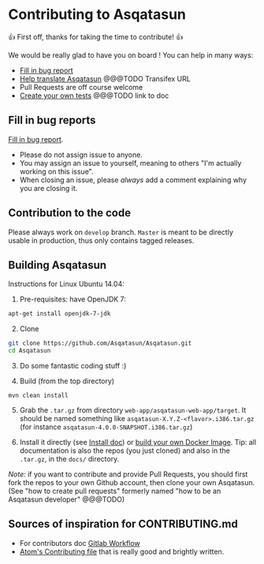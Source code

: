 # Contributing to Asqatasun

:+1: First off, thanks for taking the time to contribute! :+1:


We would be really glad to have you on board ! 
You can help in many ways:

* [Fill in bug report](https://github.com/Asqatasun/Asqatasun/issues)
* [Help translate Asqatasun]() @@@TODO Transifex URL
* Pull Requests are off course welcome
* [Create your own tests]() @@@TODO link to doc

## Fill in bug reports

[Fill in bug report](https://github.com/Asqatasun/Asqatasun/issues).

* Please do not assign issue to anyone.
* You may assign an issue to yourself, meaning to others "I'm actually working on this issue".
* When closing an issue, please *always* add a comment explaining why you are closing it.

## Contribution to the code

Please always work on `develop` branch. `Master` is meant to be directly usable in production,
thus only contains tagged releases.

## Building Asqatasun

Instructions for Linux Ubuntu 14.04:

1) Pre-requisites: have OpenJDK 7:

```sh
apt-get install openjdk-7-jdk
```

2) Clone

```sh
git clone https://github.com/Asqatasun/Asqatasun.git
cd Asqatasun
```

3) Do some fantastic coding stuff :)

4) Build (from the top directory)

```
mvn clean install
```

5) Grab the `.tar.gz` from directory `web-app/asqatasun-web-app/target`. 
It should be named something like `asqatasun-X.Y.Z-<flavor>.i386.tar.gz`
(for instance `asqatasun-4.0.0-SNAPSHOT.i386.tar.gz`)

6) Install it directly (see [Install doc](http://doc.asqatasun.org/en/10_Install_doc/Asqatasun/index.html))
or [build your own Docker Image](http://doc.asqatasun.org/en/30_Contributor_doc/Docker_build.html). 
Tip: all documentation is also the repos (you just cloned) and also in the `.tar.gz`, in the `docs/` directory.

*Note:* if you want to contribute and provide Pull Requests, you should first 
fork the repos to your own Github account, then clone your own Asqatasun. (See 
"how to create pull requests" formerly named "how to be an Asqatasun developer" @@@TODO)

## Sources of inspiration for CONTRIBUTING.md

* For contributors doc [Gitlab Workflow](https://about.gitlab.com/handbook/#gitlab-workflow)
* [Atom's Contributing file](https://github.com/atom/atom/blob/master/CONTRIBUTING.md) that is really good and brightly written.